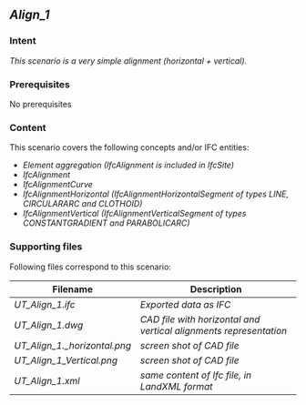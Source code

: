 
## *Align_1*

### Intent

*This scenario is a very simple alignment (horizontal + vertical).*

### Prerequisites

No prerequisites

### Content

This scenario covers the following concepts and/or IFC entities:
- *Element aggregation (IfcAlignment is included in IfcSite)*
- *IfcAlignment*
- *IfcAlignmentCurve*
- *IfcAlignmentHorizontal (IfcAlignmentHorizontalSegment of types LINE, CIRCULARARC and CLOTHOID)*
- *IfcAlignmentVertical (IfcAlignmentVerticalSegment of types CONSTANTGRADIENT and PARABOLICARC)*

### Supporting files

Following files correspond to this scenario:

| Filename                     | Description                               |
|------------------------------|-------------------------------------------|
| *UT_Align_1.ifc*             | *Exported data as IFC*             |
| *UT_Align_1.dwg*             | *CAD file with horizontal and vertical alignments representation* |
| *UT_Align_1._horizontal.png* | *screen shot of CAD file*                 |
| *UT_Align_1_Vertical.png*    | *screen shot of CAD file*                 |
| *UT_Align_1.xml*             | *same content of Ifc file, in LandXML format* |
  

